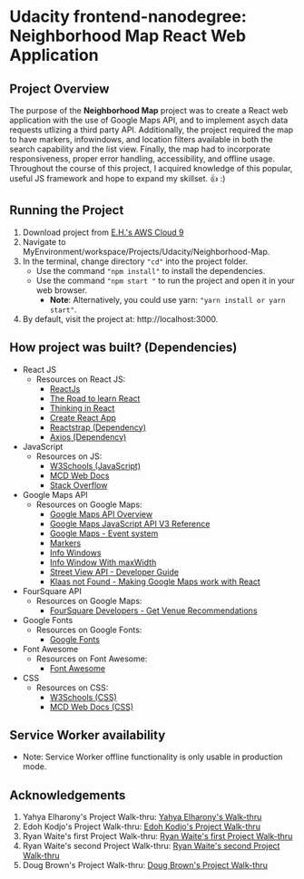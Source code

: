 # Udacity frontend-nanodegree: Neighborhood Map React Web Application


## Project Overview

The purpose of the **Neighborhood Map** project was to create a React web application with the use of Google Maps API, and to implement asych data requests utlizing a third party API. Additionally, the project required the map to have markers, infowindows, and location filters available in both the search capability and the list view. Finally, the map had to incorporate responsiveness, proper error handling, accessibility, and offline usage. Throughout the course of this project, I acquired knowledge of this popular, useful JS framework and hope to expand my skillset.  👍 :)


## Running the Project

1.  Download project from [E.H.'s AWS Cloud 9](https://us-east-2.console.aws.amazon.com/cloud9/ide/38daa583824f412dabdb60e2502b4f75)
2.  Navigate to MyEnvironment/workspace/Projects/Udacity/Neighborhood-Map.
3.  In the terminal, change directory `"cd"` into the project folder.
    * Use the command `"npm install"` to install the dependencies.
    * Use the command `"npm start "` to run the project and open it in your web browser. 
        * **Note**: Alternatively, you could use yarn: `"yarn install or yarn start"`.
4.  By default, visit the project at: http://localhost:3000.


## How project was built? (Dependencies)
* React JS
  * Resources on React JS:
    * [ReactJs](https://reactjs.org)   
    * [The Road to learn React](https://www.amazon.com/Road-learn-React-pragmatic-React-js/dp/1986338827/ref=sr_1_3?ie=UTF8&qid=1536712519&sr=8-3&keywords=React&refinements=p_72%3A2661618011)
    * [Thinking in React](https://reactjs.org/docs/thinking-in-react.html)
    * [Create React App](https://github.com/facebook/create-react-app)
    * [Reactstrap (Dependency)](https://reactstrap.github.io)
    * [Axios (Dependency)](https://www.npmjs.com/package/axios)
* JavaScript
  * Resources on JS:
    * [W3Schools (JavaScript)](https://www.w3schools.com/js/default.asp)   
    * [MCD Web Docs](https://developer.mozilla.org/en-US/)
    * [Stack Overflow](https://stackoverflow.com)
* Google Maps API
    * Resources on Google Maps:
      * [Google Maps API Overview](https://developers.google.com/maps/documentation/javascript/tutorial) 
      * [Google Maps JavaScript API V3 Reference](https://developers.google.com/maps/documentation/javascript/reference/)
      * [Google Maps - Event system](https://developers.google.com/maps/documentation/javascript/reference/event)
      * [Markers](https://developers.google.com/maps/documentation/javascript/markers)
      * [Info Windows](https://developers.google.com/maps/documentation/javascript/infowindows)
      * [Info Window With maxWidth](https://developers.google.com/maps/documentation/javascript/examples/infowindow-simple-max)
      * [Street View API - Developer Guide](https://developers.google.com/maps/documentation/streetview/intro)
      * [Klaas not Found - Making Google Maps work with React](https://www.klaasnotfound.com/2016/11/06/making-google-maps-work-with-react/)
* FourSquare API
    * Resources on Google Maps:
        * [FourSquare Developers - Get Venue Recommendations
](https://developer.foursquare.com/docs/api/venues/explore)
* Google Fonts
    * Resources on Google Fonts:
        * [Google Fonts](https://fonts.google.com)
* Font Awesome
    * Resources on Font Awesome:
        * [Font Awesome](https://fontawesome.com) 
* CSS
    * Resources on CSS: 
        * [W3Schools (CSS)](https://www.w3schools.com/css/default.asp) 
        * [MCD Web Docs (CSS)](https://developer.mozilla.org/en-US/docs/Web/CSS)

## Service Worker availability
* Note: Service Worker offline functionality is only usable in production mode.

## Acknowledgements
1. Yahya Elharony's Project Walk-thru: [Yahya Elharony's Walk-thru](https://www.youtube.com/channel/UCcWSbBe_s-T_gZRnqFbtyIA)
2. Edoh Kodjo's Project Walk-thru: [Edoh Kodjo's Project Walk-thru](https://www.youtube.com/watch?v=9t1xxypdkrE&feature=youtu.be)
3. Ryan Waite's first Project Walk-thru: [Ryan Waite's first Project Walk-thru](https://www.youtube.com/watch?v=LvQe7xrUh7I&index=6&list=PLKC17wty6rS1XVZbRlWjYU0WVsIoJyO3s&t=0s)  
4. Ryan Waite's second Project Walk-thru: [Ryan Waite's second Project Walk-thru](https://www.youtube.com/watch?v=5J6fs_BlVC0&feature=youtu.be)
5. Doug Brown's Project Walk-thru: [Doug Brown's Project Walk-thru](https://www.youtube.com/watch?v=NVAVLCJwAAo&feature=youtu.be)